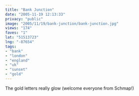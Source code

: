 ```yaml
---
title: "Bank Junction"
date: "2005-11-19 12:13:33"
privacy: "public"
image: "2005/11/19/bank-junction/bank-junction.jpg"
views: "174"
faves: "1"
lat: "51513723"
lng: "-87654"
tags:
- "bank"
- "london"
- "england"
- "uk"
- "sunset"
- "gold"
---
```

The gold letters really glow (welcome everyone from Schmap!)
